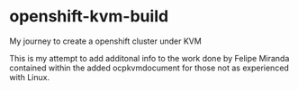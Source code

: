 # openshift-kvm-build
My journey to create a openshift cluster under KVM

This is my attempt to add additonal info to the work done by Felipe Miranda contained within the added ocpkvmdocument for those not as experienced with Linux.


